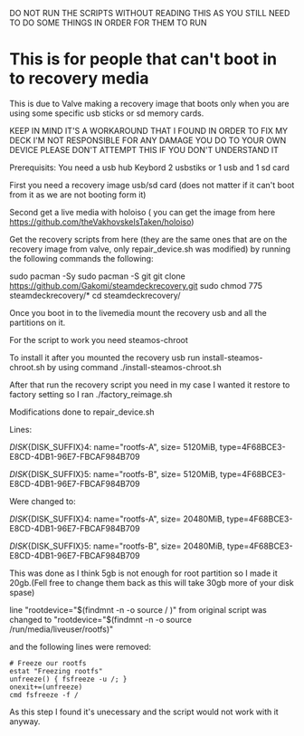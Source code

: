 DO NOT RUN THE SCRIPTS WITHOUT READING THIS AS YOU STILL NEED TO DO SOME THINGS IN ORDER FOR THEM TO RUN

# This is for people that can't boot in to recovery media

This is due to Valve making a recovery image that boots only when you are using some specific usb sticks or sd memory cards.

KEEP IN MIND IT'S A WORKAROUND THAT I FOUND IN ORDER TO FIX MY DECK
I'M NOT RESPONSIBLE FOR ANY DAMAGE YOU DO TO YOUR OWN DEVICE 
PLEASE DON'T ATTEMPT THIS IF YOU DON'T UNDERSTAND IT 

Prerequisits:
You need a usb hub 
Keybord 
2 usbstiks or 1 usb and 1 sd card

First you need a recovery image usb/sd card (does not matter if it can't boot from it as we are not booting form it)

Second get a live media with holoiso ( you can get the image from here https://github.com/theVakhovskeIsTaken/holoiso)

Get the recovery scripts from here (they are the same ones that are on the recovery image from valve, only repair_device.sh was modified) 
by running the following commands the following:

sudo pacman -Sy
sudo pacman -S git
git clone https://github.com/Gakomi/steamdeckrecovery.git
sudo chmod 775 steamdeckrecovery/*
cd steamdeckrecovery/

Once you boot in to the livemedia mount the recovery usb and all the partitions on it.

For the script to work you need steamos-chroot 

To install it after you mounted the recovery usb run install-steamos-chroot.sh by using command ./install-steamos-chroot.sh

After that run the recovery script you need in my case I wanted it restore to factory setting so I ran ./factory_reimage.sh

Modifications done to repair_device.sh 

Lines:

  ${DISK}${DISK_SUFFIX}4: name="rootfs-A", size=  5120MiB, type=4F68BCE3-E8CD-4DB1-96E7-FBCAF984B709
  
  ${DISK}${DISK_SUFFIX}5: name="rootfs-B", size=  5120MiB, type=4F68BCE3-E8CD-4DB1-96E7-FBCAF984B709
  
Were changed to:

  ${DISK}${DISK_SUFFIX}4: name="rootfs-A", size=  20480MiB, type=4F68BCE3-E8CD-4DB1-96E7-FBCAF984B709
  
  ${DISK}${DISK_SUFFIX}5: name="rootfs-B", size=  20480MiB, type=4F68BCE3-E8CD-4DB1-96E7-FBCAF984B709
  
This was done as I think 5gb is not enough for root partition so I made it 20gb.(Fell free to change them back as this will take 30gb more of your disk spase)

line "rootdevice="$(findmnt -n -o source / )" from original script was changed to "rootdevice="$(findmnt -n -o source /run/media/liveuser/rootfs)" 

and the following lines were removed:

    # Freeze our rootfs
    estat "Freezing rootfs"
    unfreeze() { fsfreeze -u /; }
    onexit+=(unfreeze)
    cmd fsfreeze -f /
    
 As this step I found it's unecessary and the script would not work with it anyway.
